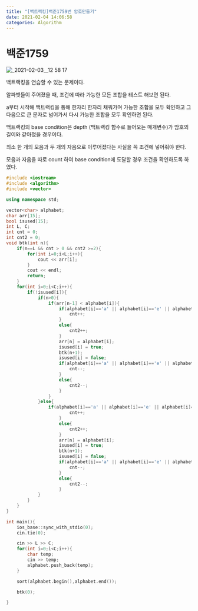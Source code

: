 ```yaml
---
title: "[백트랙킹]백준1759번 암호만들기"
date: 2021-02-04 14:06:58
categories: Algorithm
---
```

# 백준1759

![_2021-02-03__12 58 17](https://user-images.githubusercontent.com/55180768/106848932-3957ad00-66f5-11eb-9940-9fa1edfb5956.png)


백트랙킹을 연습할 수 있는 문제이다. 

알파벳들이 주어졌을 때, 조건에 따라 가능한 모든 조합을 테스트 해보면 된다. 

a부터 시작해 백트랙킹을 통해 한자리 한자리 채워가며 가능한 조합을 모두 확인하고 그 다음으로 큰 문자로 넘어가서 다시 가능한 조합을 모두 확인하면 된다. 

백트랙킹의 base condition은 depth (백트랙킹 함수로 들어오는 매개변수)가 암호의 길이와 같아졌을 경우이다. 

최소 한 개의 모음과 두 개의 자음으로 이루어졌다는 사실을 꼭 조건에 넣어줘야 한다. 

모음과 자음을 따로 count 하여 base condition에 도달할 경우 조건을 확인하도록 하였다. 

```cpp
#include <iostream>
#include <algorithm>
#include <vector>

using namespace std;

vector<char> alphabet;
char arr[15];
bool isused[15];
int L, C;
int cnt = 0;
int cnt2 = 0;
void btk(int n){
    if(n==L && cnt > 0 && cnt2 >=2){
        for(int i=0;i<L;i++){
            cout << arr[i];
        }
        cout << endl;
        return;
    }
    for(int i=0;i<C;i++){
        if(!isused[i]){
            if(n>0){
                if(arr[n-1] < alphabet[i]){
                    if(alphabet[i]=='a' || alphabet[i]=='e' || alphabet[i]=='i'||alphabet[i]=='o'||alphabet[i]=='u'){
                        cnt++;
                    }
                    else{
                        cnt2++;
                    }
                    arr[n] = alphabet[i];
                    isused[i] = true;
                    btk(n+1);
                    isused[i] = false;
                    if(alphabet[i]=='a' || alphabet[i]=='e' || alphabet[i]=='i'||alphabet[i]=='o'||alphabet[i]=='u'){
                        cnt--;
                    }
                    else{
                        cnt2--;
                    }
                }
            }else{
                if(alphabet[i]=='a' || alphabet[i]=='e' || alphabet[i]=='i'||alphabet[i]=='o'||alphabet[i]=='u'){
                        cnt++;
                    }
                    else{
                        cnt2++;
                    }
                    arr[n] = alphabet[i];
                    isused[i] = true;
                    btk(n+1);
                    isused[i] = false; 
                    if(alphabet[i]=='a' || alphabet[i]=='e' || alphabet[i]=='i'||alphabet[i]=='o'||alphabet[i]=='u'){
                        cnt--;
                    }
                    else{
                        cnt2--;
                    }
            }
        }
    }
}

int main(){
    ios_base::sync_with_stdio(0);
    cin.tie(0);

    cin >> L >> C;
    for(int i=0;i<C;i++){
        char temp;
        cin >> temp;
        alphabet.push_back(temp);
    }

    sort(alphabet.begin(),alphabet.end());

    btk(0);

}
```
